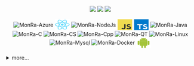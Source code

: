 <!--Hello
<h2><img src="https://emojis.slackmojis.com/emojis/images/1531849430/4246/blob-sunglasses.gif?1531849430" width="30"/> Hi 👋 , I'm MonRá! <img src="https://media.giphy.com/media/12oufCB0MyZ1Go/giphy.gif" width="50"></h2>
-->

<div>
  </p>
  <div align="center">
   <a href="https://www.facebook.com/ramon.chaib" target="_blank"><img src="https://img.shields.io/badge/-Facebook-%230077B5?style=for-the-badge&logo=facebook&logoColor=white" target="_blank"></a> 
  <a href="https://www.instagram.com/monrapps/" target="_blank"><img src="https://img.shields.io/badge/-Instagram-%23E4405F?style=for-the-badge&logo=instagram&logoColor=white" target="_blank"></a>
  <a href="https://www.linkedin.com/in/ramon-chaib-27007635/" target="_blank"><img src="https://img.shields.io/badge/-LinkedIn-%230077B5?style=for-the-badge&logo=linkedin&logoColor=white" target="_blank"></a>   
</div>
  
 <div style="display: inline_block" align="center"><br>
  <img align="center" alt="MonRa-Azure" height="30" width="40" src="https://cdn.jsdelivr.net/gh/devicons/devicon/icons/azure/azure-original.svg">
  <img align="center" alt="MonRa-React" height="30" width="40" src="https://raw.githubusercontent.com/devicons/devicon/master/icons/react/react-original.svg">
  <img align="center" alt="MonRa-NodeJs" height="30" width="40" src="https://cdn.jsdelivr.net/gh/devicons/devicon/icons/nodejs/nodejs-original.svg">
  <img align="center" alt="MonRa-Js" height="30" width="40" src="https://raw.githubusercontent.com/devicons/devicon/master/icons/javascript/javascript-original.svg">     <img align="center" alt="MonRa-Ts" height="30" width="40" src="https://raw.githubusercontent.com/devicons/devicon/master/icons/typescript/typescript-original.svg">
  <img align="center" alt="MonRa-Java" height="30" width="40" src="https://cdn.jsdelivr.net/gh/devicons/devicon/icons/java/java-original.svg">
  <img align="center" alt="MonRa-C" height="30" width="40" src="https://cdn.jsdelivr.net/gh/devicons/devicon/icons/c/c-original.svg">
  <img align="center" alt="MonRa-CS" height="30" width="40" src="https://cdn.jsdelivr.net/gh/devicons/devicon/icons/csharp/csharp-original.svg">
  <img align="center" alt="MonRa-Cpp" height="30" width="40" src="https://cdn.jsdelivr.net/gh/devicons/devicon/icons/cplusplus/cplusplus-original.svg">
  <img align="center" alt="MonRa-QT" height="30" width="40" src="https://cdn.jsdelivr.net/gh/devicons/devicon/icons/qt/qt-original.svg">
  <img align="center" alt="MonRa-Linux" height="30" width="40" src="https://cdn.jsdelivr.net/gh/devicons/devicon/icons/linux/linux-original.svg">
  <img align="center" alt="MonRa-Mysql" height="30" width="40" src="https://cdn.jsdelivr.net/gh/devicons/devicon/icons/mysql/mysql-original.svg">
  <img align="center" alt="MonRa-Docker" height="30" width="40" src="https://cdn.jsdelivr.net/gh/devicons/devicon/icons/docker/docker-original.svg">  
  <img align="center" alt="MonRa-Android" height="30" width="40" src="https://github.com/devicons/devicon/blob/master/icons/android/android-original.svg">
  
</div>
</a>

</br>
<!--
[![github activity graph](https://activity-graph.herokuapp.com/graph?username=monrapps&theme=chartreuse-dark)](https://github.com/monrapps/)
-->
<div>
<details>
      <summary>more...</summary>
      
<!--
### <img src="https://media.giphy.com/media/VgCDAzcKvsR6OM0uWg/giphy.gif" width="50"> A little more about me...  

```javascript
const monra = {
    pronouns: "He" | "Him",
    code: ["any"],
    askMeAbout: ["any"],
    technologies: {
        backEnd: {
            js: ["any"],
        },
        mobileApp: {
            native: ["Android Development"]
        },
        devOps: ["AWS", "Docker🐳", "Route53", "Nginx"],
        databases: ["mongo", "MySql", "sqlite"],
        misc: ["Firebase", "Socket.IO", "selenium", "open-cv", "php", "SuiteApp"]
    },
    architecture: ["Serverless Architecture", "Progressive web applications", "Single page applications"],
    currentFocus: "Building Robots to ease opertations",
    funFact: "There are two ways to write error-free programs; only the third one works"
};
```
-->

---
<!--START_SECTION:waka-->
![Code Time](http://img.shields.io/badge/Code%20Time-557%20hrs%206%20mins-blue)

![Profile Views](http://img.shields.io/badge/Profile%20Views-0-blue)

![Lines of code](https://img.shields.io/badge/From%20Hello%20World%20I%27ve%20Written-3.0%20million%20lines%20of%20code-blue)

**🐱 My GitHub Data** 

> 📦 35.6 kB Used in GitHub's Storage 
 > 
> 🚫 Not Opted to Hire
 > 
> 📜 24 Public Repositories 
 > 
> 🔑 17 Private Repositories 
 > 
**I'm an Early 🐤** 

```text
🌞 Morning                7603 commits        █████████░░░░░░░░░░░░░░░░   35.05 % 
🌆 Daytime                10012 commits       ████████████░░░░░░░░░░░░░   46.15 % 
🌃 Evening                3367 commits        ████░░░░░░░░░░░░░░░░░░░░░   15.52 % 
🌙 Night                  712 commits         █░░░░░░░░░░░░░░░░░░░░░░░░   03.28 % 
```
📅 **I'm Most Productive on Thursday** 

```text
Monday                   4065 commits        █████░░░░░░░░░░░░░░░░░░░░   18.74 % 
Tuesday                  4049 commits        █████░░░░░░░░░░░░░░░░░░░░   18.66 % 
Wednesday                4203 commits        █████░░░░░░░░░░░░░░░░░░░░   19.37 % 
Thursday                 4589 commits        █████░░░░░░░░░░░░░░░░░░░░   21.15 % 
Friday                   2849 commits        ███░░░░░░░░░░░░░░░░░░░░░░   13.13 % 
Saturday                 1161 commits        █░░░░░░░░░░░░░░░░░░░░░░░░   05.35 % 
Sunday                   778 commits         █░░░░░░░░░░░░░░░░░░░░░░░░   03.59 % 
```


📊 **This Week I Spent My Time On** 

```text
🕑︎ Time Zone: America/Sao_Paulo

💬 Programming Languages: 
TypeScript               6 hrs 36 mins       ██████████████░░░░░░░░░░░   56.93 % 
YAML                     1 hr 56 mins        ████░░░░░░░░░░░░░░░░░░░░░   16.67 % 
Markdown                 1 hr 6 mins         ██░░░░░░░░░░░░░░░░░░░░░░░   09.52 % 
Other                    1 hr 3 mins         ██░░░░░░░░░░░░░░░░░░░░░░░   09.15 % 
Bash                     26 mins             █░░░░░░░░░░░░░░░░░░░░░░░░   03.85 % 

🔥 Editors: 
VS Code                  11 hrs 36 mins      █████████████████████████   100.00 % 

🐱‍💻 Projects: 
wlm-backend              6 hrs 42 mins       ██████████████░░░░░░░░░░░   57.75 % 
wlm-infra                3 hrs 47 mins       ████████░░░░░░░░░░░░░░░░░   32.68 % 
Markdown                 1 hr 6 mins         ██░░░░░░░░░░░░░░░░░░░░░░░   09.52 % 
wlm-frontend             0 secs              ░░░░░░░░░░░░░░░░░░░░░░░░░   00.06 % 

💻 Operating System: 
Linux                    10 hrs 29 mins      ███████████████████████░░   90.48 % 
Windows                  1 hr 6 mins         ██░░░░░░░░░░░░░░░░░░░░░░░   09.52 % 
```

**I Mostly Code in C++** 

```text
C++                      8 repos             ████░░░░░░░░░░░░░░░░░░░░░   16.33 % 
C                        8 repos             ████░░░░░░░░░░░░░░░░░░░░░   16.33 % 
TypeScript               4 repos             ██░░░░░░░░░░░░░░░░░░░░░░░   08.16 % 
HTML                     3 repos             ██░░░░░░░░░░░░░░░░░░░░░░░   06.12 % 
MQL5                     2 repos             █░░░░░░░░░░░░░░░░░░░░░░░░   04.08 % 
```



**Timeline**

![Lines of Code chart](https://raw.githubusercontent.com/monrapps/monrapps/master/assets/bar_graph.png)


 Last Updated on 15/04/2024 12:23:40 UTC
<!--END_SECTION:waka-->
